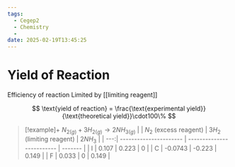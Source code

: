 ```yaml
---
tags:
  - Cegep2
  - Chemistry
  - 
date: 2025-02-19T13:45:25
---
```


# Yield of Reaction

Efficiency of reaction
Limited by [[limiting reagent]]

$$
\text{yield of reaction} = \frac{\text{experimental yield}}{\text{theoretical yield}}\cdot100\%
$$

> [!example]+ $N_{2(g)} + 3H_{2(g)} \to 2NH_{3(g)}$
> |     | $N_2$ (excess reagent) | $3H_2$ (limiting reagent) | $2NH_3$ |
> | ---:| ---------------------- | ------------------------- | ------- |
> |   I | 0.107                  | 0.223                     | 0       |
> |   C | -0.0743                | -0.223                    | 0.149   |
> |   F | 0.033                  | 0                         | 0.149   |